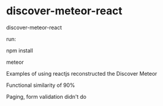 # discover-meteor-react
discover-meteor-react

run:

npm install

meteor 

Examples of using reactjs reconstructed the Discover Meteor

Functional similarity of 90%

Paging, form validation didn't do


